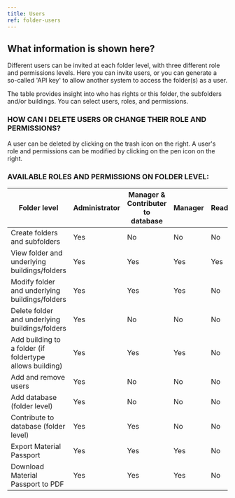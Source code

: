 ```yaml
---
title: Users
ref: folder-users
---
```


## What information is shown here?
Different users can be invited at each folder level, with three different role and permissions levels. Here you can invite users, or you can generate a so-called 'API key' to allow another system to access the folder(s) as a user.

The table provides insight into who has rights or this folder, the subfolders and/or buildings. You can select users, roles, and permissions.

### HOW CAN I DELETE USERS OR CHANGE THEIR ROLE AND PERMISSIONS?
A user can be deleted by clicking on the trash icon on the right. A user's role and permissions can be modified by clicking on the pen icon on the right.


### AVAILABLE ROLES AND PERMISSIONS ON FOLDER LEVEL:

|Folder level                                | Administrator| Manager & Contributer to database | Manager |Reader|
|--------------------------------------------|--------------|-----------------------------------|---------|------|
|Create folders and subfolders               | Yes          | No                                | No      | No   |
|View folder and underlying buildings/folders   | Yes          | Yes                               | Yes     | Yes  |
|Modify folder and underlying buildings/folders      | Yes          | Yes                               | Yes     | No   |
|Delete folder and underlying buildings/folders      | Yes          | No                                | No      | No   |
|Add building to a folder (if foldertype allows building)                    | Yes          | Yes                               | Yes     | No   |
|Add and remove users                        | Yes          | No                                | No      | No   |
|Add database (folder level)                 | Yes          | No                                | No      | No   |
|Contribute to database (folder level)       | Yes          | Yes                               | No      | No   |
|Export Material Passport                    | Yes          | Yes                               | Yes     | No   |
|Download Material Passport to PDF           | Yes          | Yes                               | Yes     | No   |
